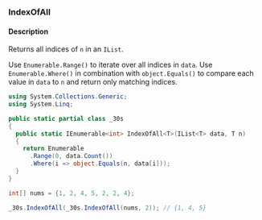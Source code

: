### IndexOfAll

#### Description
Returns all indices of `n` in an `IList`.

Use `Enumerable.Range()` to iterate over all indices in `data`.
Use `Enumerable.Where()` in combination with `object.Equals()` to compare each value in `data` to `n` and return only matching indices.

```csharp
using System.Collections.Generic;
using System.Linq;

public static partial class _30s 
{
  public static IEnumerable<int> IndexOfAll<T>(IList<T> data, T n)
  {
    return Enumerable
      .Range(0, data.Count())
      .Where(i => object.Equals(n, data[i]));
  }
}
```

```csharp
int[] nums = {1, 2, 4, 5, 2, 2, 4};

_30s.IndexOfAll(_30s.IndexOfAll(nums, 2)); // {1, 4, 5}
```
